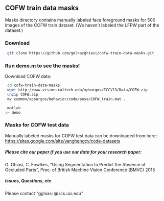 ## COFW train data masks

Masks directory contains manually labeled face foreground masks for 
500 images of the COFW train dataset. (We haven't labeled the LFPW part of the dataset.)

### Download
``` sh
 git clone https://github.com/golnazghiasi/cofw-train-data-masks.git
```

### Run demo.m to see the masks!
Download COFW data:
``` sh
 cd cofw-train-data-masks
 wget http://www.vision.caltech.edu/xpburgos/ICCV13/Data/COFW.zip
 unzip COFW.zip
 mv common/xpburgos/behavior/code/pose/COFW_train.mat .
```
``` sh
 matlab
>> demo
```

### Masks for COFW test data
Manually labeled masks for COFW test data can be downloaded from here:
https://sites.google.com/site/yanghengcv/code-datasets

##### Please cite our paper if you use our data for your research paper:
G. Ghiasi, C. Fowlkes, "Using Segmentation to Predict the Absence of Occluded Parts",
Proc. of British Machine Vision Conference (BMVC) 2015 


##### Issues, Questions, etc
Please contact "gghiasi @ ics.uci.edu"
